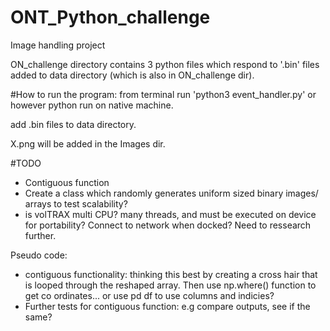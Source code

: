 # ONT_Python_challenge
 Image handling project

ON_challenge directory contains 3 python files which respond to '.bin' files added to data directory (which is also in ON_challenge dir). 

#How to run the program:
from terminal run 'python3 event_handler.py' or however python run on native machine. 

add .bin files to data directory. 

X.png will be added in the Images dir. 

#TODO
- Contiguous function
- Create a class which randomly generates uniform sized binary images/ arrays to test scalability?
- is volTRAX multi CPU? many threads, and must be executed on device for portability? Connect to network when docked? Need to ressearch further. 

Pseudo code:
- contiguous functionality: thinking this best by creating a cross hair that is looped through the reshaped array. Then use np.where() function to get co ordinates... or use pd df to use columns and indicies?
- Further tests for contiguous function: e.g compare outputs, see if the same? 
